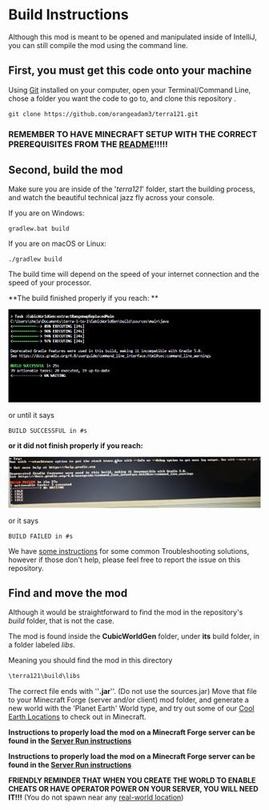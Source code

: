 # Build Instructions

Although this mod is meant to be opened and manipulated inside of IntelliJ, you can still compile the mod using the command line.

## First, you must get this code onto your machine
Using [Git](https://git-scm.com/) installed on your computer, open your Terminal/Command Line, chose a folder you want the code to go to, and clone this repository .
```
git clone https://github.com/orangeadam3/terra121.git
```
### REMEMBER TO HAVE MINECRAFT SETUP WITH THE CORRECT PREREQUISITES FROM THE [README](README.md)!!!!!

## Second, build the mod 
Make sure you are inside of the '*terra121*' folder, start the building process, and watch the beautiful technical jazz fly across your console. 


If you are on Windows:
```
gradlew.bat build
```
If you are on macOS or Linux:
```
./gradlew build
```
The build time will depend on the speed of your internet connection and the speed of your processor.

**The build finished properly if you reach: **

![BUILD SUCCESSFUL](Pictures/SuccessfulBuild.png)

or until it says 
```
BUILD SUCCESSFUL in #s
```
**or it did not finish properly if you reach:**

![BUILD UNSUCCESSFUL](Pictures/UnsuccessfulBuild.png)

or it says

```
BUILD FAILED in #s
```
We have [some instructions](TROUBLESHOOT.md) for some common Troubleshooting solutions, however if those don't help, please feel free to report the issue on this repository.

##  Find and move the mod
Although it would be straightforward to find the mod in the repository's *build* folder, that is not the case.

The mod is found inside the **CubicWorldGen** folder, under **its** build folder, in a folder labeled *libs*.

Meaning you should find the mod in this directory

```bash
\terra121\build\libs
```



The correct file ends with ''**.jar**''. (Do not use the sources.jar) Move that file to your Minecraft Forge (server and/or client) mod folder, and generate a new world with the 'Planet Earth' World type, and try out some of our [Cool Earth Locations](COOL_LOCATIONS.md) to check out in Minecraft.

**Instructions to properly load the mod on a Minecraft Forge server can be found in the [Server Run instructions](USING_SERVER.md)**

**Instructions to properly load the mod on a Minecraft Forge server can be found in the [Server Run instructions](USING_SERVER.md)**



**FRIENDLY REMINDER THAT WHEN YOU CREATE THE WORLD TO ENABLE CHEATS OR HAVE OPERATOR POWER ON YOUR SERVER, YOU WILL NEED IT!!!** (You do not spawn near any [real-world location](https://www.youtube.com/watch?v=bjvIpI-1w84))

